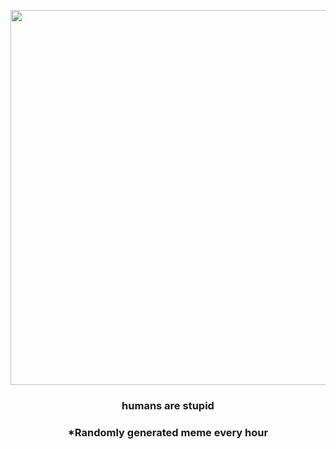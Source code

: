 <p align="center">
        <img src="https://i.redd.it/2869jkzjm6591.gif" width="600" height="600">
        </p>
        <h3 align="center">humans are stupid</h3>
        <h3 align="center">*Randomly generated meme every hour</h3>
    